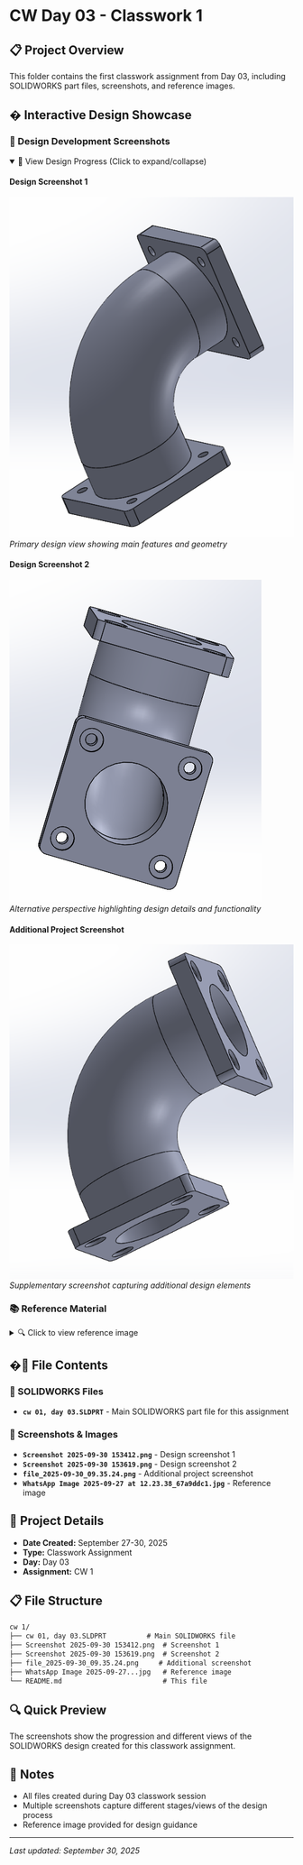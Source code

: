 # CW Day 03 - Classwork 1

## 📋 Project Overview
This folder contains the first classwork assignment from Day 03, including SOLIDWORKS part files, screenshots, and reference images.

## �️ Interactive Design Showcase

### 🎯 Design Development Screenshots
<details open>
<summary>📸 View Design Progress (Click to expand/collapse)</summary>

#### Design Screenshot 1
![Design View 1](Screenshot%202025-09-30%20153412.png)
*Primary design view showing main features and geometry*

#### Design Screenshot 2
![Design View 2](Screenshot%202025-09-30%20153619.png)
*Alternative perspective highlighting design details and functionality*

#### Additional Project Screenshot
![Additional View](file_2025-09-30_09.35.24.png)
*Supplementary screenshot capturing additional design elements*

</details>

### 📚 Reference Material
<details>
<summary>🔍 Click to view reference image</summary>

![Reference Image](WhatsApp%20Image%202025-09-27%20at%2012.23.38_67a9ddc1.jpg)
*Reference image provided for design guidance and specifications*

</details>

## �📂 File Contents

### 🔧 SOLIDWORKS Files
- **`cw 01, day 03.SLDPRT`** - Main SOLIDWORKS part file for this assignment

### 📸 Screenshots & Images
- **`Screenshot 2025-09-30 153412.png`** - Design screenshot 1
- **`Screenshot 2025-09-30 153619.png`** - Design screenshot 2  
- **`file_2025-09-30_09.35.24.png`** - Additional project screenshot
- **`WhatsApp Image 2025-09-27 at 12.23.38_67a9ddc1.jpg`** - Reference image

## 🎯 Project Details
- **Date Created:** September 27-30, 2025
- **Type:** Classwork Assignment
- **Day:** Day 03
- **Assignment:** CW 1

## 📋 File Structure
```
cw 1/
├── cw 01, day 03.SLDPRT          # Main SOLIDWORKS file
├── Screenshot 2025-09-30 153412.png  # Screenshot 1
├── Screenshot 2025-09-30 153619.png  # Screenshot 2
├── file_2025-09-30_09.35.24.png     # Additional screenshot
├── WhatsApp Image 2025-09-27...jpg   # Reference image
└── README.md                         # This file
```

## 🔍 Quick Preview
The screenshots show the progression and different views of the SOLIDWORKS design created for this classwork assignment.

## 📝 Notes
- All files created during Day 03 classwork session
- Multiple screenshots capture different stages/views of the design process
- Reference image provided for design guidance

---
*Last updated: September 30, 2025*